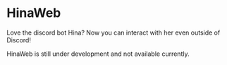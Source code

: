 # HinaWeb
Love the discord bot Hina? Now you can interact with her even outside of Discord! 

HinaWeb is still under development and not available currently. 
